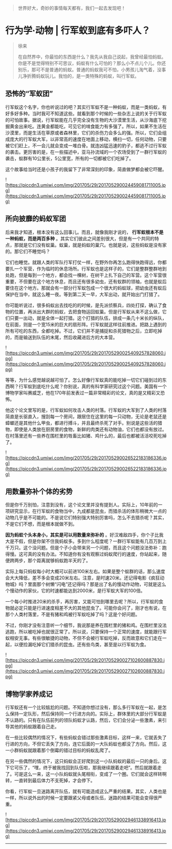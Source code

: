 > 世界好大，奇妙的事情每天都有，我们一起去发现吧！

# 行为学·动物 | 行军蚁到底有多吓人？

> 徐来
> 
> 在自然界中，你最怕的东西是什么？我先从我自己说起，我曾经最怕蚂蚁。你是不是觉得特别不可思议，蚂蚁有什么可怕的？那么小不点儿个儿。你还别乐，那可不是普通的蚂蚁。普通的蚂蚁我可不怕，小男孩儿淘气着，没事儿净折腾蚂蚁玩儿。我怕的，是一类特殊的蚂蚁，叫行军蚁。

## 恐怖的“军蚁团”

行军蚁这个名字，你也听说过的吧？其实行军蚁不是一种蚂蚁，而是一类蚂蚁，有好多好多种。当时我可不知道这些。就看到那个时候的一些杂志上说的关于行军蚁的可怕故事。据说，行军蚁能在几乎完全没有生物的大沙漠里生活，从沙海底下挖掘黄金出来吃。连黄金都能吃，可见它的啃食能力有多强了。所以，如果不生活在沙漠里，而是生活在草原或者森林里，它们的杀伤力会多么的强。所以，它们会组成庞大的行军蚁大军，以非常高的速度在地面上移动，横扫一切，任何动物，只要被它们赶上，不一会儿就会变成一堆白骨。就连凶猛迅速的豹子，都逃不过行军蚁的袭击。更厉害的是，在一些描述中，亚马孙流域的一个农场受到了一群行军蚁的袭击，蚁群有10公里长，5公里宽，所有的一切都被它们吃掉了。

这个故事给当时还是小孩子的我留下了非常深刻的印象，简直做梦都会被它吓醒。

![https://piccdn3.umiwi.com/img/201705/29/201705290024459081711005.jpg](https://piccdn3.umiwi.com/img/201705/29/201705290024459081711005.jpg)

## 所向披靡的蚂蚁军团

后来我才知道，根本没有这么回事儿。而且，就像我刚才说的， **行军蚁根本不是一种蚂蚁，而是两百多种** 。其实它们彼此之间差别很大，但是有一个共同的特点，那就是它们没有蚁巢。蚁巢，就是蚂蚁的巢穴。也就是说，这些蚂蚁是没有家的。那它们不睡觉吗？

它们也睡觉。就跟人类的军队行军打仗一样，在野外你再怎么跑得快跑得远，你都要扎一个军营，作为临时的休息场所。行军蚁也是这样子的，它们是整群整群地到处跑，但是每到一个地方，都会找一棵树，在树干上扎下自己的军营。这个军营很重要，不但要在这个地方休息，而且还有很多幼虫，还有蚁群的领袖，也就是蚁后要住在这个地方。那就会有一部分行军蚁包成一个很大的蚂蚁球，把幼虫还有蚁后保护在当中，就这么睡一夜。等到第二天一早，大军出动，就开始出门打猎了。

你可能听说过，很多蚂蚁出去找吃的的时候，是先派侦察兵，四处打探，确认了食物的位置，再派出大群的蚂蚁，去把食物运回蚁巢。但是行军蚁从来不这么做，它们只要一出动，就是全体一起打猎。这个打猎的队伍，排成一条几十米长的纵队，在前面，则是一个宽15米的巨大的扇形阵。行军蚁就这样往前推进。把路上遇到的所有可吃的东西，全都吃掉。不过，它们并不是捕捉和杀死猎物之后，立即吃掉的，而是输送到队伍的末尾，然后收藏进后方的大本营。

![https://piccdn3.umiwi.com/img/201705/29/201705290025409257828060.jpg](https://piccdn3.umiwi.com/img/201705/29/201705290025409257828060.jpg)

等等，为什么感觉越说越可怕了。怎么好像行军蚁真的能吃掉一切它们碰到过的东西啊？行军蚁到底吃什么呢？你别说，真的有科学家研究过这个问题。美国有一个博物学家叫赛威芝，他在170年前发表过一篇非常精彩的论文，真的是又精彩又恐怖。

他这个论文里写的是，行军蚁如何攻击人类的村落。行军蚁的大军到了人类的村落简直是长驱直入，搜刮每一个房间，跟居住在这里的每一只动物，无论是老鼠还是蟑螂还是其他什么甲虫，都进行搏斗，并且最终杀死了对手。别说是这些活的猎物，即使是人类放在厨房里的食物，新鲜的肉类还有动物油，它们也都没有放过。在村落里还有一些养在围栏里的牲畜比如猪、鸡什么的，最后也都被活活咬死吃掉了。

![https://piccdn3.umiwi.com/img/201705/29/201705290026522183186336.jpg](https://piccdn3.umiwi.com/img/201705/29/201705290026522183186336.jpg)

## 用数量弥补个体的劣势

但是你千万别怕，注意到没有，这个论文里并没有提到人。实际上，10年前的一项研究显示，在行军蚁的食物当中，九成都是昆虫，而猎杀活的体形稍微大一点的动物几乎是不可能的。不是说它们特别强大特别厉害吗，怎么不去猎杀呢？其实，不是它们不想，而是根本就做不到。

 **因为蚂蚁个头本身小，其实是可以用数量来弥补的** 。好汉难敌四手，你个子比我大是不假，但是你架不住我蚂蚁多。多到什么程度呢？一群行军蚁能有几百万到上千万只。这个没问题。但是个子小会带来另一个问题，而且这个问题没法弥补：跑得慢。这可真的没有办法。不知道你有没有观察过蚂蚁爬行的速度，你站起来，随便跨两步，那个距离就够蚂蚁跑半天的了。

实际上每只蚂蚁每小时大概可以前进100米左右。如果是整个蚁群的话，那么速度会大大降低，差不多会变成20米左右。注意，是时速20米。还记得电影《疯狂动物城》吗？里面那个树懒“闪电”还记得吗？那是出了名的慢动作动物，可就是这么个慢动作的家伙，它的时速都能达到2000米，是行军蚁大军的100倍。

一个每小时推进20米的杀手，再厉害，又能可怕到哪里去呢？所以，行军蚁的食物就必定只能是行进速度相差不大的其他昆虫了。可能你会问了，刚才也有说，在那个人类村落里，不是有猪和鸡被行军蚁吃掉了吗？这是个好问题。

不过，你刚才没有注意听一个细节，我说那是养在围栏里的猪和鸡。在围栏里没法逃跑，所以被吃掉也就很正常了。所以说，只要保持一个正常的速度，就能跟行军蚁相安无事。有些很敏捷的动物，不但不会被行军蚁吃掉，反而故意和它们走在一起，以便捡漏吃掉它们猎杀的昆虫。还有些鸟类，甚至是以行军蚁为食。

![https://piccdn3.umiwi.com/img/201705/29/201705290027102600887830.jpg](https://piccdn3.umiwi.com/img/201705/29/201705290027102600887830.jpg)

## 博物学家养成记

行军蚁还有一个比较尴尬的问题。不知道你想过没有，那么多行军蚁在一起，是怎么保持一定队形，然后保持同一个行进方向的。实际上，群体里的大部分行军蚁是不认路的。只有在队伍前列的领队蚂蚁才认路，然后，它们会分泌一些激素，来引导其他的蚂蚁跟着自己走。

在一些比较偶然的情况下，有些蚂蚁会错过那些激素目标，这样一来，它就丢失了行进的方向，不但它丢失了方向，连它后面的一大队蚂蚁也都没了方向。然后，这一小群蚂蚁就跟着那个倒霉的错过目标的蚂蚁乱爬了。

在另一些偶然的情况下，这只蚂蚁会正好爬到这一小队蚂蚁的最后一只的身后。这下它可乐了，“嘿，终于被我找回到队伍啦，那我继续跟着走吧”。然后就跟着走了。可是这么一来，这一小队蚂蚁就头尾相衔，变成了一个圈。它们就会这样转啊转，一直转到最后体力不支死掉，才会停下。

你看，行军蚁一旦迷路离开队伍，就有可能造成这么严重的结果。其实，人类也是一样，所以说外出的时候一定要跟紧父母或者队伍，迷路的结果可能会变得很严重。

![https://piccdn3.umiwi.com/img/201705/29/201705290029461338916413.jpg](https://piccdn3.umiwi.com/img/201705/29/201705290029461338916413.jpg)

---
